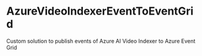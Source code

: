 # AzureVideoIndexerEventToEventGrid
Custom solution to publish events of Azure AI Video Indexer to Azure Event Grid
